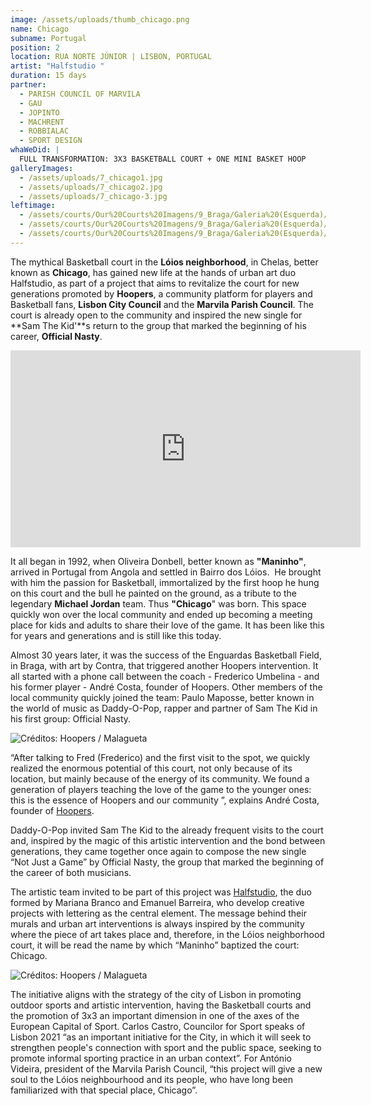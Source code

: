 ```yaml
---
image: /assets/uploads/thumb_chicago.png
name: Chicago
subname: Portugal
position: 2
location: RUA NORTE JÚNIOR | LISBON, PORTUGAL
artist: "Halfstudio "
duration: 15 days
partner:
  - PARISH COUNCIL OF MARVILA
  - GAU
  - JOPINTO
  - MACHRENT
  - ROBBIALAC
  - SPORT DESIGN
whaWeDid: |
  FULL TRANSFORMATION: 3X3 BASKETBALL COURT + ONE MINI BASKET HOOP
galleryImages:
  - /assets/uploads/7_chicago1.jpg
  - /assets/uploads/7_chicago2.jpg
  - /assets/uploads/7_chicago-3.jpg
leftimage:
  - /assets/courts/Our%20Courts%20Imagens/9_Braga/Galeria%20(Esquerda)/1.jpg
  - /assets/courts/Our%20Courts%20Imagens/9_Braga/Galeria%20(Esquerda)/2.jpg
  - /assets/courts/Our%20Courts%20Imagens/9_Braga/Galeria%20(Esquerda)/3.jpg
---
```

The mythical Basketball court in the **Lóios neighborhood**, in Chelas, better known as **Chicago**, has gained new life at the hands of urban art duo Halfstudio, as part of a project that aims to revitalize the court for new generations promoted by **Hoopers**, a community platform for players and Basketball fans, **Lisbon City Council** and the **Marvila Parish Council**. The court is already open to the community and inspired the new single for **Sam The Kid'**s return to the group that marked the beginning of his career, **Official Nasty**.



<iframe width="560" height="315" src="https://www.youtube.com/embed/6O-lusjRp-o" title="YouTube video player" frameborder="0" allow="accelerometer; autoplay; clipboard-write; encrypted-media; gyroscope; picture-in-picture" allowfullscreen></iframe>

It all began in 1992, when Oliveira Donbell, better known as **"Maninho"**, arrived in Portugal from Angola and settled in Bairro dos Lóios.  He brought with him the passion for Basketball, immortalized by the first hoop he hung on this court and the bull he painted on the ground, as a tribute to the legendary **Michael Jordan** team. Thus **"Chicago**" was born. This space quickly won over the local community and ended up becoming a meeting place for kids and adults to share their love of the game. It has been like this for years and generations and is still like this today.



Almost 30 years later, it was the success of the Enguardas Basketball Field, in Braga, with art by Contra, that triggered another Hoopers intervention. It all started with a phone call between the coach - Frederico Umbelina - and his former player - André Costa, founder of Hoopers. Other members of the local community quickly joined the team: Paulo Maposse, better known in the world of music as Daddy-O-Pop, rapper and partner of Sam The Kid in his first group: Official Nasty. 

![Créditos: Hoopers / Malagueta](/assets/uploads/1_chicago_makingof.jpg "Créditos: Hoopers / Malagueta")

“After talking to Fred (Frederico) and the first visit to the spot, we quickly realized the enormous potential of this court, not only because of its location, but mainly because of the energy of its community. We found a generation of players teaching the love of the game to the younger ones: this is the essence of Hoopers and our community ”, explains André Costa, founder of [Hoopers](https://www.hoopers.club/).



Daddy-O-Pop invited Sam The Kid to the already frequent visits to the court and, inspired by the magic of this artistic intervention and the bond between generations, they came together once again to compose the new single “Not Just a Game” by Official Nasty, the group that marked the beginning of the career of both musicians. 



The artistic team invited to be part of this project was [Halfstudio](https://www.instagram.com/halfstudiosigns/), the duo formed by Mariana Branco and Emanuel Barreira, who develop creative projects with lettering as the central element. The message behind their murals and urban art interventions is always inspired by the community where the piece of art takes place and, therefore, in the Lóios neighborhood court, it will be read the name by which “Maninho” baptized the court: Chicago.

![Créditos: Hoopers / Malagueta](/assets/uploads/2_chicago_makingof.jpg "Créditos: Hoopers / Malagueta")

The initiative aligns with the strategy of the city of Lisbon in promoting outdoor sports and artistic intervention, having the Basketball courts and the promotion of 3x3 an important dimension in one of the axes of the European Capital of Sport. Carlos Castro, Councilor for Sport speaks of Lisbon 2021 “as an important initiative for the City, in which it will seek to strengthen people's connection with sport and the public space, seeking to promote informal sporting practice in an urban context”. For António Videira, president of the Marvila Parish Council, “this project will give a new soul to the Lóios neighbourhood and its people, who have long been familiarized with that special place, Chicago”.